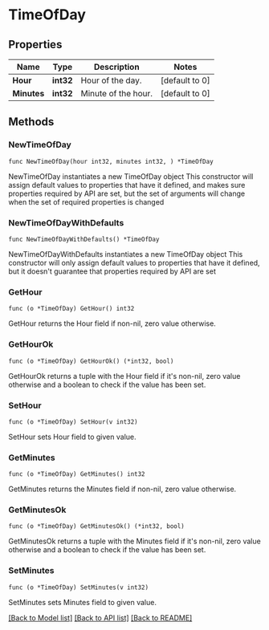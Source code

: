 # TimeOfDay

## Properties

Name | Type | Description | Notes
------------ | ------------- | ------------- | -------------
**Hour** | **int32** | Hour of the day. | [default to 0]
**Minutes** | **int32** | Minute of the hour. | [default to 0]

## Methods

### NewTimeOfDay

`func NewTimeOfDay(hour int32, minutes int32, ) *TimeOfDay`

NewTimeOfDay instantiates a new TimeOfDay object
This constructor will assign default values to properties that have it defined,
and makes sure properties required by API are set, but the set of arguments
will change when the set of required properties is changed

### NewTimeOfDayWithDefaults

`func NewTimeOfDayWithDefaults() *TimeOfDay`

NewTimeOfDayWithDefaults instantiates a new TimeOfDay object
This constructor will only assign default values to properties that have it defined,
but it doesn't guarantee that properties required by API are set

### GetHour

`func (o *TimeOfDay) GetHour() int32`

GetHour returns the Hour field if non-nil, zero value otherwise.

### GetHourOk

`func (o *TimeOfDay) GetHourOk() (*int32, bool)`

GetHourOk returns a tuple with the Hour field if it's non-nil, zero value otherwise
and a boolean to check if the value has been set.

### SetHour

`func (o *TimeOfDay) SetHour(v int32)`

SetHour sets Hour field to given value.


### GetMinutes

`func (o *TimeOfDay) GetMinutes() int32`

GetMinutes returns the Minutes field if non-nil, zero value otherwise.

### GetMinutesOk

`func (o *TimeOfDay) GetMinutesOk() (*int32, bool)`

GetMinutesOk returns a tuple with the Minutes field if it's non-nil, zero value otherwise
and a boolean to check if the value has been set.

### SetMinutes

`func (o *TimeOfDay) SetMinutes(v int32)`

SetMinutes sets Minutes field to given value.



[[Back to Model list]](../README.md#documentation-for-models) [[Back to API list]](../README.md#documentation-for-api-endpoints) [[Back to README]](../README.md)


